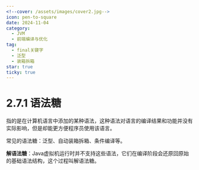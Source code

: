 ```yaml
---
<!--cover: /assets/images/cover2.jpg-->
icon: pen-to-square
date: 2024-11-04
category:
  - JVM
  - 前端编译与优化
tag:
  - final关键字
  - 泛型
  - 装箱拆箱
star: true
ticky: true
---
```

# 2.7.1 语法糖

指的是在计算机语言中添加的某种语法，这种语法对语言的编译结果和功能并没有实际影响，但是却能更方便程序员使用该语言。

常见的语法糖：泛型、自动装箱拆箱、条件编译等。

**解语法糖**：Java虚拟机运行时并不支持这些语法，它们在编译阶段会还原回原始的基础语法结构，这个过程叫解语法糖。
